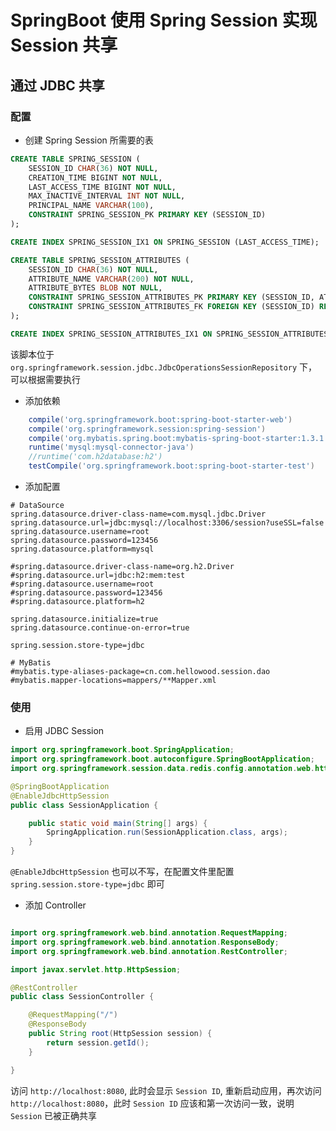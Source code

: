 # SpringBoot 使用 Spring Session 实现 Session 共享

## 通过 JDBC 共享 

### 配置

- 创建 Spring Session 所需要的表 

```sql
CREATE TABLE SPRING_SESSION (
	SESSION_ID CHAR(36) NOT NULL,
	CREATION_TIME BIGINT NOT NULL,
	LAST_ACCESS_TIME BIGINT NOT NULL,
	MAX_INACTIVE_INTERVAL INT NOT NULL,
	PRINCIPAL_NAME VARCHAR(100),
	CONSTRAINT SPRING_SESSION_PK PRIMARY KEY (SESSION_ID)
);

CREATE INDEX SPRING_SESSION_IX1 ON SPRING_SESSION (LAST_ACCESS_TIME);

CREATE TABLE SPRING_SESSION_ATTRIBUTES (
	SESSION_ID CHAR(36) NOT NULL,
	ATTRIBUTE_NAME VARCHAR(200) NOT NULL,
	ATTRIBUTE_BYTES BLOB NOT NULL,
	CONSTRAINT SPRING_SESSION_ATTRIBUTES_PK PRIMARY KEY (SESSION_ID, ATTRIBUTE_NAME),
	CONSTRAINT SPRING_SESSION_ATTRIBUTES_FK FOREIGN KEY (SESSION_ID) REFERENCES SPRING_SESSION(SESSION_ID) ON DELETE CASCADE
);

CREATE INDEX SPRING_SESSION_ATTRIBUTES_IX1 ON SPRING_SESSION_ATTRIBUTES (SESSION_ID);
```

该脚本位于 `org.springframework.session.jdbc.JdbcOperationsSessionRepository` 下，可以根据需要执行

- 添加依赖

```gradle
    compile('org.springframework.boot:spring-boot-starter-web')
    compile('org.springframework.session:spring-session')
    compile('org.mybatis.spring.boot:mybatis-spring-boot-starter:1.3.1')
    runtime('mysql:mysql-connector-java')
    //runtime('com.h2database:h2')
    testCompile('org.springframework.boot:spring-boot-starter-test')

```

- 添加配置

```
# DataSource
spring.datasource.driver-class-name=com.mysql.jdbc.Driver
spring.datasource.url=jdbc:mysql://localhost:3306/session?useSSL=false
spring.datasource.username=root
spring.datasource.password=123456
spring.datasource.platform=mysql

#spring.datasource.driver-class-name=org.h2.Driver
#spring.datasource.url=jdbc:h2:mem:test
#spring.datasource.username=root
#spring.datasource.password=123456
#spring.datasource.platform=h2

spring.datasource.initialize=true
spring.datasource.continue-on-error=true

spring.session.store-type=jdbc

# MyBatis
#mybatis.type-aliases-package=cn.com.hellowood.session.dao
#mybatis.mapper-locations=mappers/**Mapper.xml

```

### 使用

- 启用 JDBC Session 

```java
import org.springframework.boot.SpringApplication;
import org.springframework.boot.autoconfigure.SpringBootApplication;
import org.springframework.session.data.redis.config.annotation.web.http.EnableJdbcHttpSession;

@SpringBootApplication
@EnableJdbcHttpSession
public class SessionApplication {

	public static void main(String[] args) {
		SpringApplication.run(SessionApplication.class, args);
	}
}
```

`@EnableJdbcHttpSession` 也可以不写，在配置文件里配置  `spring.session.store-type=jdbc` 即可

- 添加 Controller 

```java

import org.springframework.web.bind.annotation.RequestMapping;
import org.springframework.web.bind.annotation.ResponseBody;
import org.springframework.web.bind.annotation.RestController;

import javax.servlet.http.HttpSession;

@RestController
public class SessionController {

    @RequestMapping("/")
    @ResponseBody
    public String root(HttpSession session) {
        return session.getId();
    }

}
```

访问 `http://localhost:8080`, 此时会显示 `Session ID`, 重新启动应用，再次访问 `http://localhost:8080`，此时 `Session ID` 应该和第一次访问一致，说明 `Session` 已被正确共享